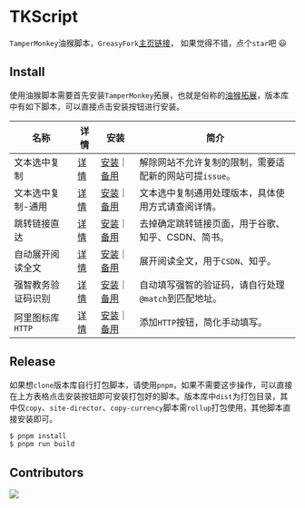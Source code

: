 # TKScript

`TamperMonkey`油猴脚本，`GreasyFork`[主页链接](https://greasyfork.org/zh-CN/users/584991-windrunnermax)， 如果觉得不错，点个`star`吧 😃  


## Install

使用油猴脚本需要首先安装`TamperMonkey`拓展，也就是俗称的[油猴拓展](https://www.tampermonkey.net/index.php)，版本库中有如下脚本，可以直接点击安装按钮进行安装。

| 名称 | 详情 | 安装 | 简介 |
|----|----|----|----|
| 文本选中复制 | [详情](https://github.com/WindrunnerMax/TKScript/blob/master/packages/copy/README.md) | [安装](https://windrunnermax.github.io/TKScript/copy.user.js)｜[备用](https://cdn.jsdelivr.net/gh/WindrunnerMax/TKScript@release/copy.user.js) | 解除网站不允许复制的限制，需要适配新的网站可提`issue`。 |
| 文本选中复制-通用 | [详情](https://github.com/WindrunnerMax/TKScript/blob/master/packages/copy-currency/README.md) |  [安装](https://windrunnermax.github.io/TKScript/copy-currency.user.js)｜[备用](https://cdn.jsdelivr.net/gh/WindrunnerMax/TKScript@release/copy-currency.user.js) | 文本选中复制通用处理版本，具体使用方式请查阅详情。
| 跳转链接直达 | [详情](https://github.com/WindrunnerMax/TKScript/blob/master/packages/site-director/README.md) |  [安装](https://windrunnermax.github.io/TKScript/site-director.user.js)｜[备用](https://cdn.jsdelivr.net/gh/WindrunnerMax/TKScript@release/site-director.user.js) | 去掉确定跳转链接页面，用于谷歌、知乎、CSDN、简书。 |
| 自动展开阅读全文 | [详情](https://github.com/WindrunnerMax/TKScript/blob/master/packages/expansion/README.md) |  [安装](https://windrunnermax.github.io/TKScript/expansion.user.js)｜[备用](https://cdn.jsdelivr.net/gh/WindrunnerMax/TKScript@release/expansion.user.js) | 展开阅读全文，用于`CSDN`、知乎。 |
| 强智教务验证码识别 | [详情](https://github.com/WindrunnerMax/TKScript/blob/master/packages/captcha/README.md) |  [安装](https://windrunnermax.github.io/TKScript/captcha.user.js)｜[备用](https://cdn.jsdelivr.net/gh/WindrunnerMax/TKScript@release/captcha.user.js) |  自动填写强智的验证码，请自行处理`@match`到匹配地址。|
| 阿里图标库`HTTP` | [详情](https://github.com/WindrunnerMax/TKScript/blob/master/packages/completion/README.md) |  [安装](https://windrunnermax.github.io/TKScript/completion.user.js)｜[备用](https://cdn.jsdelivr.net/gh/WindrunnerMax/TKScript@release/completion.user.js) | 添加`HTTP`按钮，简化手动填写。  |



## Release

如果想`clone`版本库自行打包脚本，请使用`pnpm`，如果不需要这步操作，可以直接在上方表格点击安装按钮即可安装打包好的脚本。版本库中`dist`为打包目录，其中仅`copy`、`site-director`、`copy-currency`脚本需`rollup`打包使用，其他脚本直接安装即可。

```bash
$ pnpm install
$ pnpm run build
```

## Contributors
<a href="https://github.com/WindrunnerMax/TKScript/graphs/contributors">
    <img src="https://contrib.rocks/image?repo=WindrunnerMax/TKScript" />
</a>
